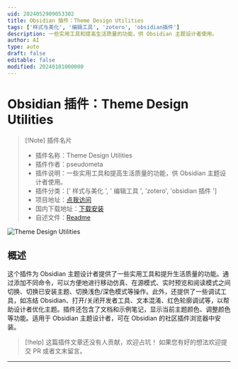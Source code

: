 ```yaml
---
uid: 2024052909053302
title: Obsidian 插件：Theme Design Utilities
tags: ['样式与美化', '编辑工具', 'zotero', 'obsidian插件']
description: 一些实用工具和提高生活质量的功能，供 Obsidian 主题设计者使用。
author: AI
type: auto
draft: false
editable: false
modified: 20240101000000
---
```


# Obsidian 插件：Theme Design Utilities

> [!Note] 插件名片
> - 插件名称：Theme Design Utilities
> - 插件作者：pseudometa
> - 插件说明：一些实用工具和提高生活质量的功能，供 Obsidian 主题设计者使用。
> - 插件分类：[' 样式与美化 ', ' 编辑工具 ', 'zotero', 'obsidian 插件 ']
> - 项目地址：[点我访问](https://github.com/chrisgrieser/obsidian-theme-design-utilities)
> - 国内下载地址：[下载安装](https://pkmer.cn/products/plugin/pluginMarket/?obsidian-theme-design-utilities)
> - 自述文件：[Readme](https://ghproxy.net/https://raw.githubusercontent.com/chrisgrieser/obsidian-theme-design-utilities/main/README.md)

![Theme Design Utilities](https://cdn.pkmer.cn/covers/obsidian-theme-design-utilities.png!pkmer)

## 概述

这个插件为 Obsidian 主题设计者提供了一些实用工具和提升生活质量的功能。通过添加不同命令，可以方便地进行移动仿真、在源模式、实时预览和阅读模式之间切换、切换已安装主题、切换浅色/深色模式等操作。此外，还提供了一些调试工具，如冻结 Obsidian、打开/关闭开发者工具、文本混淆、红色轮廓调试等，以帮助设计者优化主题。插件还包含了文档和示例笔记，显示当前主题颜色、调整颜色等功能。适用于 Obsidian 主题设计者，可在 Obsidian 的社区插件浏览器中安装。

> [!help]
> 这篇插件文章还没有人贡献，欢迎占坑！
> 如果您有好的想法欢迎提交 PR 或者文末留言。

---



